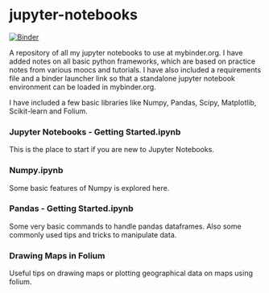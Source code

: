 # jupyter-notebooks

[![Binder](https://mybinder.org/badge.svg)](https://mybinder.org/v2/gh/tanbirsohail/jupyter-notebooks/master)

A repository of all my jupyter notebooks to use at mybinder.org. I have added notes on all basic python frameworks, which are based on practice notes from various moocs and tutorials. I have also included a requirements file and a binder launcher link so that a standalone jupyter notebook environment can be loaded in mybinder.org.

I have included a few basic libraries like Numpy, Pandas, Scipy, Matplotlib, Scikit-learn and Folium.

### Jupyter Notebooks - Getting Started.ipynb
This is the place to start if you are new to Jupyter Notebooks.

### Numpy.ipynb
Some basic features of Numpy is explored here.

### Pandas - Getting Started.ipynb
Some very basic commands to handle pandas dataframes. Also some commonly used tips and tricks to manipulate data.

### Drawing Maps in Folium
Useful tips on drawing maps or plotting geographical data on maps using folium.
